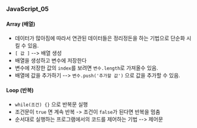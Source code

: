 ### JavaScript_05

#### Array (배열)
- 데이터가 많아짐에 따라서 연관된 데이터들은 정리정돈을 하는 기법으로 단순화 시킬 수 있음.
- `[ 값 ]` --> 배열 생성
- 배열을 생성하고 변수에 저장한다
- 변수에 저장한 값의 `index`를 보려면 `변수.length`로 가져올수 있음.
- 배열에 값을 추가하기 --> `변수.push('추가할 값')` 으로 값을 추가할 수 있음.

#### Loop (반복)
- `while(조건) {}` 으로 반복문 실행
- 조건문이 `true` 면 계속 반복 -> 조건이 `false`가 된다면 반복을 멈춤
- 순서대로 실행하는 프로그램에서의 코드를 제어하는 기법 --> 제어문
